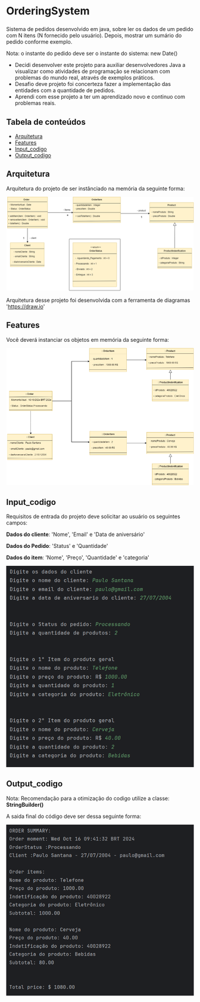 # OrderingSystem
### 
Sistema de pedidos desenvolvido em java, sobre ler os dados de um pedido com N itens (N fornecido pelo usuário). Depois, mostrar um sumário do pedido conforme exemplo.

Nota: o instante do pedido deve ser o instante do sistema: new Date()

* Decidi desenvolver este projeto para auxiliar desenvolvedores Java a visualizar como atividades de programação se relacionam com problemas do mundo real, através de exemplos práticos.
* Desafio deve projeto foi concerteza fazer a implementação das entidades com a quantidade de pedidos.
* Aprendi com esse projeto a ter um aprendizado novo e continuo com problemas reais.

## Tabela de conteúdos
- [Arquitetura](#arquitetura)
- [Features](#features)
- [Input_codigo](#input_codigo)
- [Output_codigo](#output_codigo)

## Arquitetura
Arquitetura do projeto de ser instânciado na memória da seguinte forma: 

![Arquitetura_updated.drawio.png](Imagens%2FArquitetura_updated.drawio.png)

Arquitetura desse projeto foi desenvolvida com a ferramenta de diagramas 'https://draw.io'

## Features
Você deverá instanciar os objetos em memória da seguinte forma:

![Features_updated.drawio.png](Imagens%2FFeatures_updated.drawio.png)

## Input_codigo
Requisitos de entrada do projeto deve solicitar ao usuário os seguintes campos:

**Dados do cliente**: 'Nome', 'Email' e 'Data de aniversário'

**Dados do Pedido**: 'Status' e 'Quantidade'

**Dados do item**: 'Nome', 'Preço', 'Quantidade' e 'categoria'

![Input_codigo.png](Imagens%2FInput_codigo.png)

## Output_codigo
Nota: Recomendação para a otimização do codigo utilize a classe: **StringBuilder()**

A saida final do código deve ser dessa seguinte forma:

![Output_codigo.png](Imagens%2FOutput_codigo.png)